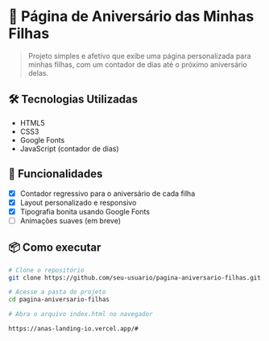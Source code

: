 # 🎉 Página de Aniversário das Minhas Filhas

> Projeto simples e afetivo que exibe uma página personalizada para minhas filhas, com um contador de dias até o próximo aniversário delas.

## 🛠️ Tecnologias Utilizadas
- HTML5  
- CSS3  
- Google Fonts  
- JavaScript (contador de dias)

## 💖 Funcionalidades
- [x] Contador regressivo para o aniversário de cada filha
- [x] Layout personalizado e responsivo
- [x] Tipografia bonita usando Google Fonts
- [ ] Animações suaves (em breve)

## 📦 Como executar

```bash
# Clone o repositório
git clone https://github.com/seu-usuario/pagina-aniversario-filhas.git

# Acesse a pasta do projeto
cd pagina-aniversario-filhas

# Abra o arquivo index.html no navegador

https://anas-landing-io.vercel.app/#
